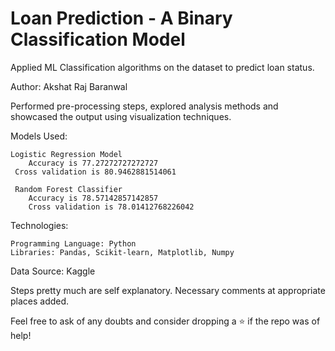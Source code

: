 # Loan Prediction - A Binary Classification Model
Applied ML Classification algorithms on the dataset to predict loan status.

Author: Akshat Raj Baranwal

 Performed pre-processing steps, explored analysis methods and showcased the output 
 using visualization techniques. 

Models Used:

    Logistic Regression Model
        Accuracy is 77.27272727272727
	 Cross validation is 80.9462881514061

     Random Forest Classifier
     	Accuracy is 78.57142857142857
        Cross validation is 78.01412768226042
	
	
Technologies:

    Programming Language: Python
    Libraries: Pandas, Scikit-learn, Matplotlib, Numpy

Data Source:
        Kaggle

Steps pretty much are self explanatory. Necessary comments at appropriate places added.


Feel free to ask of any doubts and consider dropping a ⭐ if the repo was of help!
